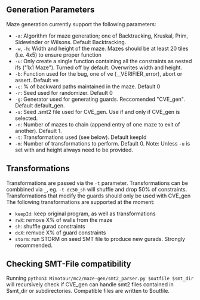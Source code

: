 ## Generation Parameters
Maze generation currently support the following parameters:
- `-a`: Algorithm for maze generation; one of Backtracking, Kruskal, Prim, Sidewinder or Wilsons. Default Backtracking.
- `-w`, `-h`: Width and height of the maze. Mazes should be at least 20 tiles (i.e. 4x5) to ensure proper function
- `-u`: Only create a single function containing all the constraints as nested ifs ("1x1 Maze"). Turned off by default. Overwrites width and height.
- `-b`: Function used for the bug, one of ve (__VERIFIER_error), abort or assert. Default ve
- `-c`: % of backward paths maintained in the maze. Default 0
- `-r`: Seed used for randomizer. Default 0
- `-g`: Generator used for generating guards. Reccomended "CVE_gen". Default default_gen.
- `-s`: Seed .smt2 file used for CVE_gen. Use if and only if CVE_gen is selected.
- `-n`: Number of mazes to chain (append entry of one maze to exit of another). Default 1.
- `-t`: Transformations used (see below). Default keepId
- `-m`: Number of transformations to perform. Default 0.
Note: Unless `-u` is set with and height always need to be provided.

## Transformations
Transformations are passed via the `-t` parameter. Transformations can be combbined via `_`, eg. `-t dc50_sh` will shuffle and drop 50% of constraints.
Transformations that modify the guards should only be used with CVE_gen 
The following transformations are supported at the moment:
- `keepId`: keep original program, as well as transformations
- `rwX`: remove X% of walls from the maze
- `sh`: shuffle gurad constraints
- `dcX`: remvoe X% of guard constraints
- `storm`: run STORM on seed SMT file to produce new gurads. Strongly recommended.

## Checking SMT-File compatibility
Running `python3 Minotaur/mc2/maze-gen/smt2_parser.py $outfile $smt_dir` will recursively check if CVE_gen can handle smt2 files contained in $smt_dir or subdirectories. Compatible files are written to $outfile.
